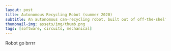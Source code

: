 ```yaml
---
layout: post
title: Autonomous Recycling Robot (summer 2020)
subtitle: An autonomous can-recycling robot, built out of off-the-shelf components for a project course!
thumbnail-img: assets/img/thumb.png
tags: [software, circuits, mechanical]
---
```


Robot go brrrr